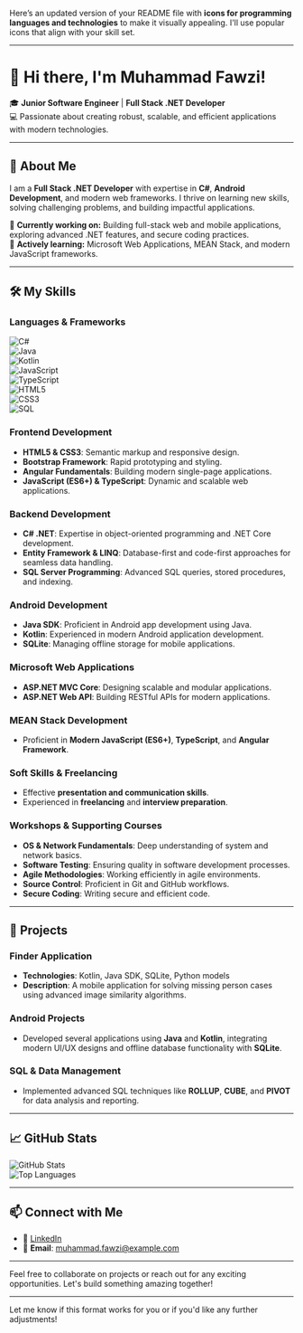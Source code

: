 Here’s an updated version of your README file with **icons for programming languages and technologies** to make it visually appealing. I'll use popular icons that align with your skill set.

---

# 👋 Hi there, I'm Muhammad Fawzi!

🎓 **Junior Software Engineer** | **Full Stack .NET Developer**  
💻 Passionate about creating robust, scalable, and efficient applications with modern technologies.

---

## 🚀 About Me
I am a **Full Stack .NET Developer** with expertise in **C#**, **Android Development**, and modern web frameworks. I thrive on learning new skills, solving challenging problems, and building impactful applications.  

🔭 **Currently working on:** Building full-stack web and mobile applications, exploring advanced .NET features, and secure coding practices.  
🌱 **Actively learning:** Microsoft Web Applications, MEAN Stack, and modern JavaScript frameworks.

---

## 🛠️ My Skills

### **Languages & Frameworks**  
![C#](https://img.shields.io/badge/C%23-239120?style=for-the-badge&logo=c-sharp&logoColor=white)  
![Java](https://img.shields.io/badge/Java-007396?style=for-the-badge&logo=java&logoColor=white)  
![Kotlin](https://img.shields.io/badge/Kotlin-0095D5?style=for-the-badge&logo=kotlin&logoColor=white)  
![JavaScript](https://img.shields.io/badge/JavaScript-F7DF1E?style=for-the-badge&logo=javascript&logoColor=black)  
![TypeScript](https://img.shields.io/badge/TypeScript-3178C6?style=for-the-badge&logo=typescript&logoColor=white)  
![HTML5](https://img.shields.io/badge/HTML5-E34F26?style=for-the-badge&logo=html5&logoColor=white)  
![CSS3](https://img.shields.io/badge/CSS3-1572B6?style=for-the-badge&logo=css3&logoColor=white)  
![SQL](https://img.shields.io/badge/SQL-003B57?style=for-the-badge&logo=microsoft-sql-server&logoColor=white)  

### **Frontend Development**
- **HTML5 & CSS3**: Semantic markup and responsive design.  
- **Bootstrap Framework**: Rapid prototyping and styling.  
- **Angular Fundamentals**: Building modern single-page applications.  
- **JavaScript (ES6+) & TypeScript**: Dynamic and scalable web applications.

### **Backend Development**
- **C# .NET**: Expertise in object-oriented programming and .NET Core development.  
- **Entity Framework & LINQ**: Database-first and code-first approaches for seamless data handling.  
- **SQL Server Programming**: Advanced SQL queries, stored procedures, and indexing.

### **Android Development**
- **Java SDK**: Proficient in Android app development using Java.  
- **Kotlin**: Experienced in modern Android application development.  
- **SQLite**: Managing offline storage for mobile applications.  

### **Microsoft Web Applications**
- **ASP.NET MVC Core**: Designing scalable and modular applications.  
- **ASP.NET Web API**: Building RESTful APIs for modern applications.

### **MEAN Stack Development**
- Proficient in **Modern JavaScript (ES6+)**, **TypeScript**, and **Angular Framework**.

### **Soft Skills & Freelancing**
- Effective **presentation and communication skills**.  
- Experienced in **freelancing** and **interview preparation**.

### **Workshops & Supporting Courses**
- **OS & Network Fundamentals**: Deep understanding of system and network basics.  
- **Software Testing**: Ensuring quality in software development processes.  
- **Agile Methodologies**: Working efficiently in agile environments.  
- **Source Control**: Proficient in Git and GitHub workflows.  
- **Secure Coding**: Writing secure and efficient code.

---

## 🌟 Projects

### **Finder Application**  
- **Technologies**: Kotlin, Java SDK, SQLite, Python models  
- **Description**: A mobile application for solving missing person cases using advanced image similarity algorithms.

### **Android Projects**  
- Developed several applications using **Java** and **Kotlin**, integrating modern UI/UX designs and offline database functionality with **SQLite**.

### **SQL & Data Management**  
- Implemented advanced SQL techniques like **ROLLUP**, **CUBE**, and **PIVOT** for data analysis and reporting.

---

## 📈 GitHub Stats

![GitHub Stats](https://github-readme-stats.vercel.app/api?username=YourGitHubUsername&show_icons=true&theme=radical)  
![Top Languages](https://github-readme-stats.vercel.app/api/top-langs/?username=YourGitHubUsername&layout=compact&theme=radical)

---

## 📫 Connect with Me
- 💼 [LinkedIn](https://www.linkedin.com/in/muhammad-fawzi-0771281b8/)  
- 📧 **Email**: muhammad.fawzi@example.com

---

Feel free to collaborate on projects or reach out for any exciting opportunities. Let's build something amazing together!

---

Let me know if this format works for you or if you'd like any further adjustments!
